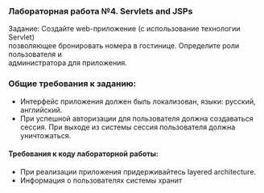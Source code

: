 ### Лабораторная работа №4. Servlets and JSPs
Задание: Создайте web-приложение (с использование технологии Servlet)  
позволяющее бронировать номера в гостинице. Определите роли пользователя и  
администратора для приложения.  
### Общие требования к заданию:
- Интерфейс приложения должен быль локализован, языки: русский,
английский.  
- При успешной авторизации для пользователя должна создаваться сессия. При
выходе из системы сессия пользователя должна уничтожаться.  
#### Требования к коду лабораторной работы:  
- При реализации приложения придерживайтесь layered architecture.  
- Информация о пользователях системы хранит  
